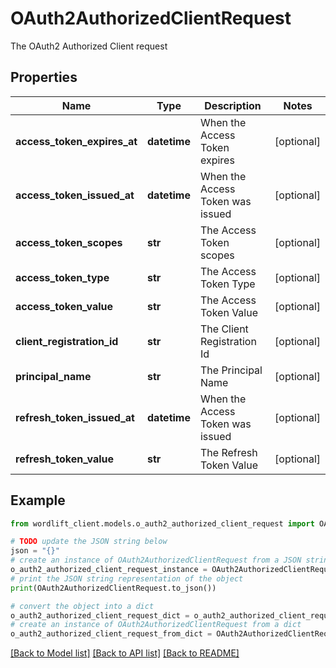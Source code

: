 # OAuth2AuthorizedClientRequest

The OAuth2 Authorized Client request

## Properties

Name | Type | Description | Notes
------------ | ------------- | ------------- | -------------
**access_token_expires_at** | **datetime** | When the Access Token expires | [optional] 
**access_token_issued_at** | **datetime** | When the Access Token was issued | [optional] 
**access_token_scopes** | **str** | The Access Token scopes | [optional] 
**access_token_type** | **str** | The Access Token Type | [optional] 
**access_token_value** | **str** | The Access Token Value | [optional] 
**client_registration_id** | **str** | The Client Registration Id | [optional] 
**principal_name** | **str** | The Principal Name | [optional] 
**refresh_token_issued_at** | **datetime** | When the Access Token was issued | [optional] 
**refresh_token_value** | **str** | The Refresh Token Value | [optional] 

## Example

```python
from wordlift_client.models.o_auth2_authorized_client_request import OAuth2AuthorizedClientRequest

# TODO update the JSON string below
json = "{}"
# create an instance of OAuth2AuthorizedClientRequest from a JSON string
o_auth2_authorized_client_request_instance = OAuth2AuthorizedClientRequest.from_json(json)
# print the JSON string representation of the object
print(OAuth2AuthorizedClientRequest.to_json())

# convert the object into a dict
o_auth2_authorized_client_request_dict = o_auth2_authorized_client_request_instance.to_dict()
# create an instance of OAuth2AuthorizedClientRequest from a dict
o_auth2_authorized_client_request_from_dict = OAuth2AuthorizedClientRequest.from_dict(o_auth2_authorized_client_request_dict)
```
[[Back to Model list]](../README.md#documentation-for-models) [[Back to API list]](../README.md#documentation-for-api-endpoints) [[Back to README]](../README.md)


